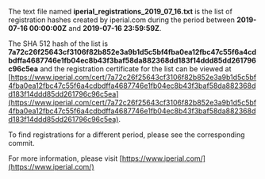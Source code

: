 The text file named **iperial_registrations_2019_07_16.txt** is the list of registration hashes created by iperial.com during the period between **2019-07-16 00:00:00Z** and **2019-07-16 23:59:59Z**.

The SHA 512 hash of the list is **7a72c26f25643cf3106f82b852e3a9b1d5c5bf4fba0ea12fbc47c55f6a4cdbdffa4687746e1fb04ec8b43f3baf58da882368dd183f14ddd85dd261796c96c5ea** and the registration certificate for the list can be viewed at [https://www.iperial.com/cert/7a72c26f25643cf3106f82b852e3a9b1d5c5bf4fba0ea12fbc47c55f6a4cdbdffa4687746e1fb04ec8b43f3baf58da882368dd183f14ddd85dd261796c96c5ea](https://www.iperial.com/cert/7a72c26f25643cf3106f82b852e3a9b1d5c5bf4fba0ea12fbc47c55f6a4cdbdffa4687746e1fb04ec8b43f3baf58da882368dd183f14ddd85dd261796c96c5ea).

To find registrations for a different period, please see the corresponding commit.

For more information, please visit [https://www.iperial.com/](https://www.iperial.com/)
